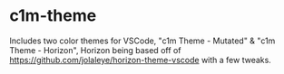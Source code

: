 # c1m-theme
Includes two color themes for VSCode, "c1m Theme - Mutated" & "c1m Theme - Horizon", Horizon being based off of https://github.com/jolaleye/horizon-theme-vscode with a few tweaks.

